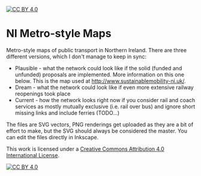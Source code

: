 [![CC BY 4.0][cc-by-shield]][cc-by]

# NI Metro-style Maps
Metro-style maps of public transport in Northern Ireland. There are three different versions, which I don't manage to keep in sync:

- Plausible - what the network could look like if the solid (funded and unfunded) proposals are implemented. More information on this one below. This is the map used at http://www.sustainablemobility-ni.uk/.
- Dream - what the network could look like if even more extensive railway reopenings took place
- Current - how the network looks right now if you consider rail and coach services as mostly mutually exclusive (i.e. rail over bus) and ignore short missing links and include ferries (TODO...)

The files are SVG vectors, PNG renderings get uploaded as they are a bit of effort to make, but the SVG should always be considered the master. You can edit the files directly in Inkscape.

This work is licensed under a
[Creative Commons Attribution 4.0 International License][cc-by].

[![CC BY 4.0][cc-by-image]][cc-by]

[cc-by]: http://creativecommons.org/licenses/by/4.0/
[cc-by-image]: https://i.creativecommons.org/l/by/4.0/88x31.png
[cc-by-shield]: https://img.shields.io/badge/License-CC%20BY%204.0-lightgrey.svg
